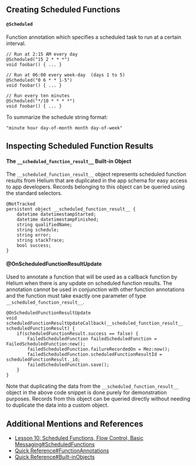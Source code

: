 ## Creating Scheduled Functions

#### `@Scheduled`

Function annotation which specifies a scheduled task to run at a certain interval.
    
    
    // Run at 2:15 AM every day
    @Scheduled("15 2 * * *")
    void foobar() { ... }
     
    // Run at 06:00 every week-day  (days 1 to 5)
    @Scheduled("0 6 * * 1-5")
    void foobar() { ... }
    
    // Run every ten minutes
    @Scheduled("*/10 * * * *")
    void foobar() { ... }

To summarize the schedule string format: 
    
    
    "minute hour day-of-month month day-of-week"

## Inspecting Scheduled Function Results

#### The `__scheduled_function_result__` Built-in Object

The `__scheduled_function_result__` object represents scheduled function results from Helium that are duplicated in the app schema for easy access to app developers. Records belonging to this object can be queried using the standard selectors.
    
    
    @NotTracked
    persistent object __scheduled_function_result__ {
        datetime datetimestampStarted;
        datetime datetimestampFinished;
        string qualifiedName;
        string schedule;
        string error;
        string stackTrace;
        bool success;
    }

#### @OnScheduledFunctionResultUpdate

Used to annotate a function that will be used as a callback function by Helium when there is any update on scheduled function results. The annotation cannot be used in conjunction with other function annotations and the function must take exactly one parameter of type `__scheduled_function_result__`.
    
    
    @OnScheduledFunctionResultUpdate
    void scheduledFunctionResultUpdateCallback(__scheduled_function_result__ scheduledFunctionResult) {
        if(scheduledFunctionResult.success == false) {
            FailedScheduledFunction failedScheduledFunction = FailedScheduledFunction:new();
            failedScheduledFunction.failureRecordedOn = Mez:now();
            failedScheduledFunction.scheduledFunctionResultId = scheduledFunctionResult._id;
            failedScheduledFunction.save();
        }
    }

Note that duplicating the data from the `__scheduled_function_result__` object in the above code snippet is done purely for demonstration purposes. Records from this object can be queried directly without needing to duplicate the data into a custom object.

## Additional Mentions and References

  * [Lesson 10: Scheduled Functions, Flow Control, Basic Messaging#ScheduledFunctions](/wiki/spaces/HTUT/pages/5735034/Lesson+10+Scheduled+Functions+Flow+Control+Basic+Messaging#Lesson10:ScheduledFunctions,FlowControl,BasicMessaging-ScheduledFunctions)
  * [Quick Reference#FunctionAnnotations](/wiki/spaces/HTUT/pages/5737643/Quick+Reference#QuickReference-FunctionAnnotations)
  * [Quick Reference#Built-inObjects](/wiki/spaces/HTUT/pages/5737643/Quick+Reference#QuickReference-Built-inObjects)


